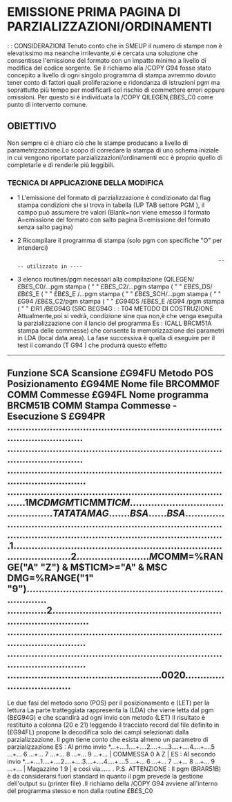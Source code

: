 # EMISSIONE PRIMA PAGINA DI PARZIALIZZAZIONI/ORDINAMENTI
 :  : CONSIDERAZIONI
Tenuto conto che in SMEUP il numero di stampe non è elevatissimo ma neanche irrilevante,si è cercata
una soluzione che consentisse l'emissione del formato con un impatto minimo a livello di modifica
del codice sorgente.
Se il richiamo alla /COPY G94 fosse stato concepito a livello di ogni singolo programma di stampa
avremmo dovuto tener conto di fattori quali proliferazione e ridondanza di istruzioni pgm ma soprattutto
più tempo per modificarli col rischio di commettere errori oppure omissioni.
Per questo si è individuata la /COPY QILEGEN,£B£S_C0 come punto di intervento comune.
## OBIETTIVO
Non sempre ci è chiaro ciò che le stampe producano a livello di parametrizzazione.Lo scopo di
corredare la stampa di uno schema iniziale in cui vengono riportate parzializzazioni/ordinamenti ecc
 è proprio quello di completarle e di renderle più leggibili.
### TECNICA DI APPLICAZIONE DELLA MODIFICA
  -  1 L'emissione del formato di parzializzazione è condizionato dal flag stampa condizioni che
       si trova in tabella (UP TAB settore PGM ), il campo può assumere tre valori
       (Blank=non viene emesso il formato A=emissione del formato con salto pagina B=emissione del
       formato senza salto pagina)

  -  2 Ricompilare  il programma di stampa (solo pgm con specifiche "O" per intenderci)

                                                                          ---- utilizzato in ----
  -  3 elenco routines/pgm necessari alla compilazione  (QILEGEN/ £B£S_C0/...pgm stampa
                                                        ( "  "    £B£S_C2/...pgm stampa
                                                        ( "  "    £B£S_DS/£B£S_E
                                                        ( "  "    £B£S_E /...pgm stampa
                                                        ( "  "   £B£S_SCH/...pgm stampa
                                                        ( "  "    £G94   /£B£S_C2/pgm stampa
                                                        ( "  "    £G94DS /£B£S_E /£G94 /pgm stampa
                                                        ( "  "    £IR1   /B£G94G
                                                        (SRC      B£G94G
 :  : T04 METODO DI COSTRUZIONE
Attualmente,poi si vedrà,
condizione sine qua non,è che venga eseguita la parzializzazione con il lancio del programma
Es :  (CALL BRCM51A  stampa delle commesse) che consente la memorizzazione dei parametri in
LDA (local data area).
La fase successiva è quella di eseguire per il test il comando (T G94 ) che produrrà questo effetto
---------------------------------------------------------------------------------------------------
Funzione        SCA          Scansione                                                  £G94FU
Metodo          POS         Posizionamento                                              £G94ME
Nome file       BRCOMM0F   COMM Commesse                                                £G94FL
Nome programma  BRCM51B    COMM Stampa Commesse - Esecuzione S                          £G94PR
................................................................................................
................................................................................................
.................................................................................................
.............................................................................1M$CDMGM$TICMM$TICM
..............................................TATATAMAG.......BSA......BSA.......................
.................................................................................................
....................................1............................................................
..............................2........................M$COMM=%RANGE("A" "Z") & M$TICM>="A" & M$C
DMG=%RANGE("1" "9")..............................................................................
.............2...................................................................................
.................................................................................................
.................................................................................................
...................................................0020..................................
------------------------------------------------------------------------------------------
Le due fasi  del metodo sono (POS) per il posizionamento e (LET) per la lettura
La parte tratteggiata rappresenta la (LDA) che viene letta dal pgm (B£G94G) e che scandirà ad ogni
invio con metodo (LET)
Il risultato è restituito a colonna (20 e 21) leggendo il tracciato record del file definito in
(£G94FL) propone la decodifica solo dei campi selezionati dalla parzializzazione.
Il pgm tiene conto che esista almeno un parametro di parzializzazione
ES :  Al primo invio
\*...+....1....+....2....+....3....+....4....+....5  ...+... 6 ...+... 7 ...+... 8 ...+... 9 ...+...
                           |  COMMESSA             0                  A
                    Z                         |
ES :  Al secondo invio
\*...+....1....+....2....+....3....+....4....+....5  ...+... 6 ...+... 7 ...+... 8 ...+... 9 ...+...
                           |  Magazzino                               1
                    9                         |
e così via......
.
P.S.
ATTENZIONE  : 
Il pgm (BRAR51B) è da considerarsi fuori standard in quanto il pgm prevede la gestione dell'output
su (printer file) .Il richiamo della /COPY G94 avviene all'interno del programma stesso e non
dalla routine £B£S_C0

